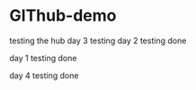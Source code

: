 # GIThub-demo
testing the hub
day 3 testing
day 2 testing done

day 1 testing done

day 4 testing done